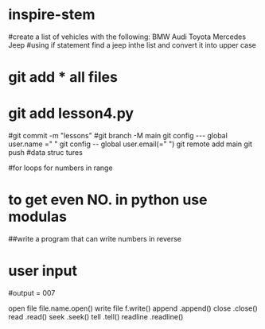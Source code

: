 
# inspire-stem
#create a list of vehicles with the following:
BMW
Audi
Toyota
Mercedes
Jeep
#using if statement find a jeep inthe list and convert it into upper case 


# git add * all files
# git add lesson4.py
#git commit -m "lessons"
#git branch -M main
git config --- global user.name ="   "
git config -- global user.email(=" ")
git remote add main 
git push 
#data struc
tures


#for loops 
for numbers in range
# to get even NO. in python use modulas
##write a program that can write numbers in reverse 
# user input 
#output = 007



open file   file.name.open()
write file   f.write()
append       .append()
close        .close()
read      .read()
seek       .seek()
tell        .tell()
readline     .readline()

